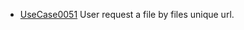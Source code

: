  * [UseCase0051](https://github.com/DomainDrivenArchitecture/ddaRequirement/blob/master/en/requirements/UseCase0051.md) User request a file by files unique url.